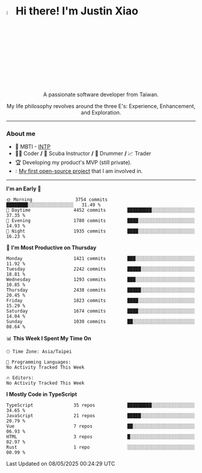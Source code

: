 # <img src="https://media.giphy.com/media/hvRJCLFzcasrR4ia7z/giphy.gif" width="5%">Hi there! I'm Justin Xiao
<p align="center">A passionate software developer from Taiwan.  </p>
<p align="center">My life philosophy revolves around the three E's: Experience, Enhancement, and Exploration.</p>

---
### About me
- 👀 MBTI - [INTP](https://www.16personalities.com/intp-personality)
- 👨‍💻 Coder **/** 🤿 Scuba Instructor **/** 🥁 Drummer **/** 📈 Trader
- 🏆 Developing my product's MVP (still private).
- 💧 [My first open-source project](https://github.com/Game-as-a-Service/Game-Lobby-Web) that I am involved in.

---
<!--START_SECTION:waka-->
**I'm an Early 🐤** 

```text
🌞 Morning                3754 commits        ████████░░░░░░░░░░░░░░░░░   31.49 % 
🌆 Daytime                4452 commits        █████████░░░░░░░░░░░░░░░░   37.35 % 
🌃 Evening                1780 commits        ████░░░░░░░░░░░░░░░░░░░░░   14.93 % 
🌙 Night                  1935 commits        ████░░░░░░░░░░░░░░░░░░░░░   16.23 % 
```
📅 **I'm Most Productive on Thursday** 

```text
Monday                   1421 commits        ███░░░░░░░░░░░░░░░░░░░░░░   11.92 % 
Tuesday                  2242 commits        █████░░░░░░░░░░░░░░░░░░░░   18.81 % 
Wednesday                1293 commits        ███░░░░░░░░░░░░░░░░░░░░░░   10.85 % 
Thursday                 2438 commits        █████░░░░░░░░░░░░░░░░░░░░   20.45 % 
Friday                   1823 commits        ████░░░░░░░░░░░░░░░░░░░░░   15.29 % 
Saturday                 1674 commits        ████░░░░░░░░░░░░░░░░░░░░░   14.04 % 
Sunday                   1030 commits        ██░░░░░░░░░░░░░░░░░░░░░░░   08.64 % 
```


📊 **This Week I Spent My Time On** 

```text
🕑︎ Time Zone: Asia/Taipei

💬 Programming Languages: 
No Activity Tracked This Week

🔥 Editors: 
No Activity Tracked This Week
```

**I Mostly Code in TypeScript** 

```text
TypeScript               35 repos            █████████░░░░░░░░░░░░░░░░   34.65 % 
JavaScript               21 repos            █████░░░░░░░░░░░░░░░░░░░░   20.79 % 
Vue                      7 repos             ██░░░░░░░░░░░░░░░░░░░░░░░   06.93 % 
HTML                     3 repos             █░░░░░░░░░░░░░░░░░░░░░░░░   02.97 % 
Rust                     1 repo              ░░░░░░░░░░░░░░░░░░░░░░░░░   00.99 % 
```




 Last Updated on 08/05/2025 00:24:29 UTC
<!--END_SECTION:waka-->
